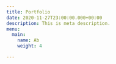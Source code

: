 ```yaml
---
title: Portfolio
date: 2020-11-27T23:00:00.000+00:00
description: This is meta description.
menu:
  main:
    name: Ab
    weight: 4

---
```

